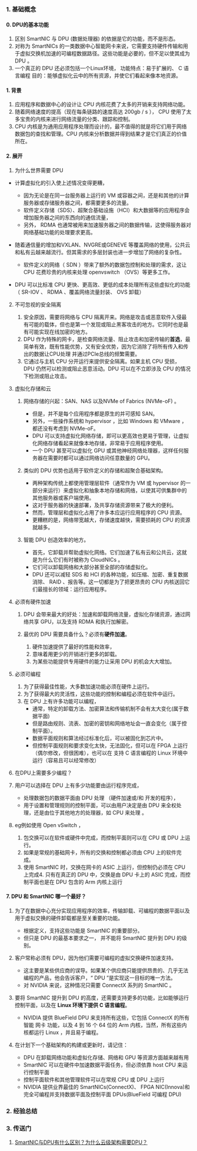 ### 1. 基础概念
#### 0. DPU的基本功能
1. 区别 SmartNIC 与 DPU (数据处理器) 的依据是它的功能，而不是形态。
2. 对称为 SmartNICs 的一类数据中心智能网卡来说，它需要支持硬件传输和用于虚拟交换机加速的可编程数据路径。这些功能是必要的，但不足以使其成为 DPU 。
3. 一个真正的 DPU 还必须包括一个Linux环境，
   功能特点：易于扩展的、 C 语言编程
   目的：能够虚拟化云中的所有资源，并使它们看起来像本地资源。

#### 1. 背景
1. 应用程序和数据中心的设计让 CPU 内核花费了太多的开销来支持网络功能。
2. 随着网络速度的提高（现在每条链路的速度高达 200gb / s ）， CPU 使用了太多宝贵的内核来进行网络流量的分类、跟踪和控制。
3. CPU 内核是为通用应用程序处理而设计的，最不值得的就是将它们用于网络数据包的查找和管理。CPU 内核来分析数据并得到结果才是它们真正的价值所在。
#### 2. 展开
1. 为什么世界需要 DPU
- 计算虚拟化的引入使上述情况变得更糟，
  - 因为无论是在同一台服务器上运行的 VM 或容器之间，还是和其他的计算服务器或存储服务器之间，都需要更多的流量。
  - 软件定义存储（SDS）、超聚合基础设施（HCI）和大数据等的应用程序会增加服务器之间的东西向的通信流量，
  - 另外， RDMA 也通常被用来加速服务器之间的数据传输，这使得服务器对网络基础功能的处理要求更高。   
- 随着通信量的增加和VXLAN、NVGRE或GENEVE 等覆盖网络的使用，公共云和私有云越来越流行。但其需求的多层封装也进一步增加了网络的复杂性。
  - 软件定义的网络（ SDN ）带来了额外的数据包控制和处理的需求，这让 CPU 花费珍贵的内核来处理 openvswitch （OVS）等更多工作。

- DPU 可以比标准 CPU 更快、更高效、更低的成本处理所有这些虚拟化的功能（ SR-IOV 、 RDMA 、覆盖网络流量封装、 OVS 卸载）


2. 不可忽视的安全隔离
   1. 安全原因，需要将网络与 CPU 隔离开来。网络是攻击或恶意软件入侵最有可能的载体，但也是第一个发现或阻止黑客攻击的地方。它同时也是最有可能实现在线加密的地方。
   2. DPU 作为特殊的网卡，是检查网络流量、阻止攻击和加密传输的**首选**，最简单有效，既有性能优势，又有安全优势，因为它消除了将所有传入和传出的数据让CPU处理 并通过PCIe总线的频繁需要。
   3. 它通过与主机 CPU 分开运行来提供安全隔离。如果主机 CPU 受损， DPU 仍然可以检测或阻止恶意活动。DPU 可以在不立即涉及 CPU 的情况下检测或阻止攻击。

3. 虚拟化存储和云
   1. 网络存储的兴起：SAN、NAS 以及NVMe of Fabrics (NVMe-oF) 。
       - 但是，并不是每个应用程序都是原生的并可感知 SAN。
       - 另外，一些操作系统和 hypervisor ，比如 Windows 和 VMware ，都还没有考虑到 NVMe-oF。
       - DPU 可以支持虚拟化网络存储，即可以更高效也更易于管理，让虚拟化网络存储看起来就像本地存储，非常易于应用程序使用。
       - 一个 DPU 甚至可以虚拟化 GPU 或其他神经网络处理器，这样任何服务器在需要时都可以通过网络访问任意数量的 GPU。

    2. 类似的 DPU 优势也适用于软件定义的存储和超聚合基础架构。
        - 两种架构传统上都使用管理层软件（通常作为 VM 或 hypervisor 的一部分来运行）来虚拟化和抽象本地存储和网络，以使其可供集群中的其他服务器或客户端使用。
        - 这对于服务器的快速部署，及共享存储资源带来了极大的便利。
        - 然而，管理层和虚拟化占用了许多本应运行应用程序的 CPU 资源。
        - 更糟糕的是，网络带宽越大，存储速度越快，需要损耗的 CPU 的资源就越多。

    3. 智能 DPU 创造效率的地方。
        - 首先，它卸载并帮助虚拟化网络。它们加速了私有云和公共云，这就是为什么它们有时被称为 CloudNICs 。
        - 它们可以卸载网络和大部分甚至全部的存储虚拟化。
        - DPU 还可以减轻 SDS 和 HCI 的各种功能，如压缩、加密、重复数据消除、 RAID 、报告等。这一切都是为了把更昂贵的 CPU 内核送回它们最擅长的领域：运行应用程序。

4. 必须有硬件加速
    1. DPU 会带来最大的好处：加速和卸载网络流量，虚拟化存储资源，通过网络共享 GPU，以及支持 RDMA 和执行加解密。

    2. 最优的 DPU 需要具备什么？必须有**硬件加速**。
       1. 硬件加速提供了最好的性能和效率，
       2. 意味着用更少的开销进行更多的卸载。
       3. 为某些功能提供专用硬件的能力让采用 DPU 的机会大大增加。   



5. 必须可编程
   1. 为了获得最佳性能，大多数加速功能必须在硬件上运行。
   2. 为了获得最大的灵活性，这些功能的控制和编程必须在软件中运行。
   3. 在 DPU 上有许多功能可以编程，
      - 通常，特定的卸载方法、加密算法和传输机制不会有太大变化(属于数据平面)
      - 但是路由规则、流表、加密的密钥和网络地址会一直会变化（属于控制平面）。
      - 数据平面规则和算法经过标准化后，可以被固化到芯片中。
      - 但控制平面规则和要求变化太快，无法固化，但可以在 FPGA 上运行（偶尔修改，但很困难），也可以在 支持 C 语言编程的 Linux 环境中运行（容易且可以经常修改）
  
6. 在DPU上需要多少编程？
1. 用户可以选择在 DPU 上有多少功能要由运行程序完成，
   - 处理数据包的数据平面由 DPU 处理 （硬件加速或/和 开发的程序），
   - 用于设置和管理规则的控制平面，可以由用户决定是由 DPU 来全权处理，还是由位于其他地方的处理器，如 CPU 来处理 。
2. eg例如使用 Open vSwitch ，
   1. 包交换可以在软件或硬件中完成，而控制平面则可以在 CPU 或 DPU 上运行。
   2. 如果是常规的基础网卡，所有的交换和控制都必须由 CPU 上的软件完成。
   3. 使用 SmartNIC 时，交换在网卡的 ASIC 上运行，但控制仍必须在 CPU 上完成4. 只有在真正的 DPU 中，交换是由 DPU 卡上的 ASIC 完成，而控制平面也是在 DPU 包含的 Arm 内核上运行

#### 7. DPU 和 SmartNIC 哪一个最好？
   1. 为了在数据中心充分实现应用程序的效率，传输卸载、可编程的数据平面以及用于虚拟交换的硬件卸载都是至关重要的功能。
      - 根据定义，支持这些功能是 SmartNIC 的重要部分。
      - 但只是 DPU 的最基本要求之一， 并不能将 SmartNIC 提升到 DPU 的级别。

   2. 客户常称必须有 DPU，因为他们需要可编程的虚拟交换硬件加速支持。
      - 这主要是某些供应商的误导。如果某个供应商只能提供昂贵的、几乎无法编程的产品，他会告诉客户，“ DPU ”是实现这一目标的唯一方法。
      - 对 NVIDIA 来说，这种情况只需要 ConnectX 系列的 SmartNIC 。

   3. 要将 SmartNIC 提升到 DPU 的高度，还需要支持更多的功能，比如能够运行控制平面，以及在 **Linux 环境下提供 C 语言编程**。
      - NVIDIA 提供 BlueField DPU 来支持所有这些，它包括 ConnectX 的所有智能 网卡 功能，以及 4 到 16 个 64 位的 Arm 内核，当然，所有这些内核都运行 Linux ，并且易于编程。

   4. 在计划下一个基础架构的构建或更新时，请记住：
      - DPU 在卸载网络功能和虚拟化存储、网络和 GPU 等资源方面越来越有用
      - SmartNIC 可以在硬件中加速数据平面任务，但必须依靠 host CPU 来运行控制平面
      - 控制平面软件和其他管理软件可以在常规 CPU 或 DPU 上运行
      - NVIDIA 提供业界最佳的 SmartNICs(ConnectX)、 FPGA NIC(Innova)和完全可编程并支持数据平面及控制平面 DPUs(BlueField 可编程 DPU)



### 2. 经验总结

### 3. 传送门
1. [SmartNIC与DPU有什么区别？为什么云级架构需要DPU？](https://zhuanlan.zhihu.com/p/388836636)
